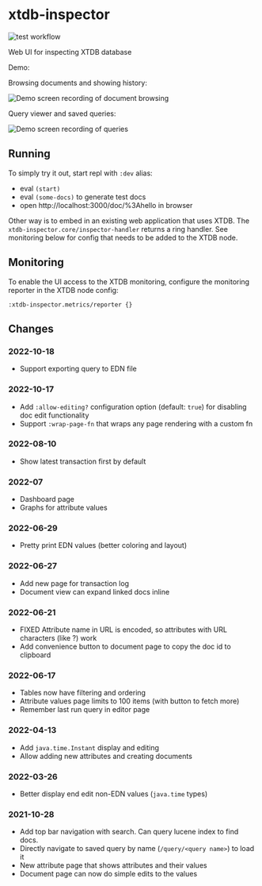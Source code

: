 # xtdb-inspector

![test workflow](https://github.com/tatut/xtdb-inspector/actions/workflows/test.yml/badge.svg)

Web UI for inspecting XTDB database

Demo:

Browsing documents and showing history:

![Demo screen recording of document browsing](demo/demo-doc.gif)

Query viewer and saved queries:

![Demo screen recording of queries](demo/demo-query.gif)

## Running

To simply try it out, start repl with `:dev` alias:
- eval `(start)`
- eval `(some-docs)` to generate test docs
- open http://localhost:3000/doc/%3Ahello in browser

Other way is to embed in an existing web application that
uses XTDB. The `xtdb-inspector.core/inspector-handler` returns
a ring handler. See monitoring below for config that needs to
be added to the XTDB node.

## Monitoring

To enable the UI access to the XTDB monitoring, configure the
monitoring reporter in the XTDB node config:

```
:xtdb-inspector.metrics/reporter {}
```

## Changes

### 2022-10-18
- Support exporting query to EDN file

### 2022-10-17
- Add `:allow-editing?` configuration option (default: `true`) for disabling doc edit functionality
- Support `:wrap-page-fn` that wraps any page rendering with a custom fn

### 2022-08-10
- Show latest transaction first by default

### 2022-07
- Dashboard page
- Graphs for attribute values

### 2022-06-29
- Pretty print EDN values (better coloring and layout)

### 2022-06-27
- Add new page for transaction log
- Document view can expand linked docs inline

### 2022-06-21
- FIXED Attribute name in URL is encoded, so attributes with URL characters (like ?) work
- Add convenience button to document page to copy the doc id to clipboard

### 2022-06-17
- Tables now have filtering and ordering
- Attribute values page limits to 100 items (with button to fetch more)
- Remember last run query in editor page

### 2022-04-13
- Add `java.time.Instant` display and editing
- Allow adding new attributes and creating documents

### 2022-03-26
- Better display end edit non-EDN values (`java.time` types)

### 2021-10-28
- Add top bar navigation with search. Can query lucene index to find docs.
- Directly navigate to saved query by name (`/query/<query name>`) to load it
- New attribute page that shows attributes and their values
- Document page can now do simple edits to the values
